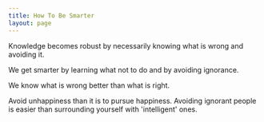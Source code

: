 ```yaml
---
title: How To Be Smarter
layout: page
---
```


Knowledge becomes robust by necessarily knowing what is wrong and
avoiding it.

We get smarter by learning what not to do and by avoiding ignorance.

We know what is wrong better than what is right.

Avoid unhappiness than it is to pursue happiness. Avoiding ignorant
people is easier than surrounding yourself with \'intelligent\' ones.
